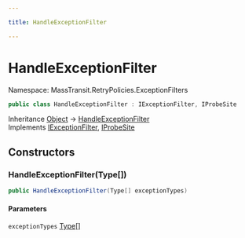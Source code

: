```yaml
---

title: HandleExceptionFilter

---
```


# HandleExceptionFilter

Namespace: MassTransit.RetryPolicies.ExceptionFilters

```csharp
public class HandleExceptionFilter : IExceptionFilter, IProbeSite
```

Inheritance [Object](https://learn.microsoft.com/en-us/dotnet/api/system.object) → [HandleExceptionFilter](../masstransit-retrypolicies-exceptionfilters/handleexceptionfilter)<br/>
Implements [IExceptionFilter](../../masstransit-abstractions/masstransit/iexceptionfilter), [IProbeSite](../../masstransit-abstractions/masstransit/iprobesite)

## Constructors

### **HandleExceptionFilter(Type[])**

```csharp
public HandleExceptionFilter(Type[] exceptionTypes)
```

#### Parameters

`exceptionTypes` [Type[]](https://learn.microsoft.com/en-us/dotnet/api/system.type)<br/>
